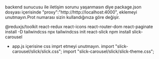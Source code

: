 backend sunucusu ile iletişim sorunu yaşanmasın diye package.json dosyası içerisinde 
 "proxy":"http://http://localhost:4000", 
 eklemeyi unutmayın.Prot numarası sizin kullandığınıza göre değişir.

@reduxjs/toolkit
react-redux
react-icons 
react-router-dom 
react-paginate
install -D tailwindcss
npx tailwindcss init
react-slick
npm install slick-carousel
- app.js içerisine css imprt etmeyi unutmayın.
    import "slick-carousel/slick/slick.css";
    import "slick-carousel/slick/slick-theme.css";
